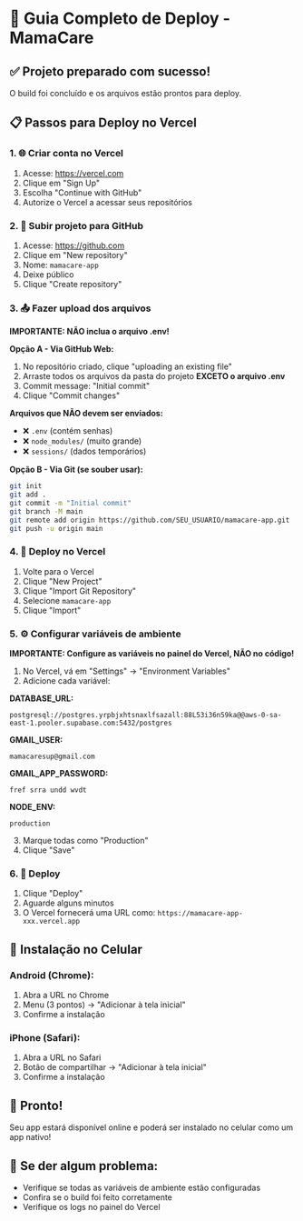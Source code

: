 # 🚀 Guia Completo de Deploy - MamaCare

## ✅ Projeto preparado com sucesso!

O build foi concluído e os arquivos estão prontos para deploy.

## 📋 Passos para Deploy no Vercel

### 1. 🌐 Criar conta no Vercel
1. Acesse: https://vercel.com
2. Clique em "Sign Up"
3. Escolha "Continue with GitHub"
4. Autorize o Vercel a acessar seus repositórios

### 2. 📁 Subir projeto para GitHub
1. Acesse: https://github.com
2. Clique em "New repository"
3. Nome: `mamacare-app`
4. Deixe público
5. Clique "Create repository"

### 3. 📤 Fazer upload dos arquivos
**IMPORTANTE: NÃO inclua o arquivo .env!**

**Opção A - Via GitHub Web:**
1. No repositório criado, clique "uploading an existing file"
2. Arraste todos os arquivos da pasta do projeto **EXCETO o arquivo .env**
3. Commit message: "Initial commit"
4. Clique "Commit changes"

**Arquivos que NÃO devem ser enviados:**
- ❌ `.env` (contém senhas)
- ❌ `node_modules/` (muito grande)
- ❌ `sessions/` (dados temporários)

**Opção B - Via Git (se souber usar):**
```bash
git init
git add .
git commit -m "Initial commit"
git branch -M main
git remote add origin https://github.com/SEU_USUARIO/mamacare-app.git
git push -u origin main
```

### 4. 🚀 Deploy no Vercel
1. Volte para o Vercel
2. Clique "New Project"
3. Clique "Import Git Repository"
4. Selecione `mamacare-app`
5. Clique "Import"

### 5. ⚙️ Configurar variáveis de ambiente
**IMPORTANTE: Configure as variáveis no painel do Vercel, NÃO no código!**

1. No Vercel, vá em "Settings" → "Environment Variables"
2. Adicione cada variável:

**DATABASE_URL:**
```
postgresql://postgres.yrpbjxhtsnaxlfsazall:88L53i36n59ka@@aws-0-sa-east-1.pooler.supabase.com:5432/postgres
```

**GMAIL_USER:**
```
mamacaresup@gmail.com
```

**GMAIL_APP_PASSWORD:**
```
fref srra undd wvdt
```

**NODE_ENV:**
```
production
```

3. Marque todas como "Production"
4. Clique "Save"

### 6. 🎯 Deploy
1. Clique "Deploy"
2. Aguarde alguns minutos
3. O Vercel fornecerá uma URL como: `https://mamacare-app-xxx.vercel.app`

## 📱 Instalação no Celular

### Android (Chrome):
1. Abra a URL no Chrome
2. Menu (3 pontos) → "Adicionar à tela inicial"
3. Confirme a instalação

### iPhone (Safari):
1. Abra a URL no Safari
2. Botão de compartilhar → "Adicionar à tela inicial"
3. Confirme a instalação

## 🎉 Pronto!
Seu app estará disponível online e poderá ser instalado no celular como um app nativo!

## 🔧 Se der algum problema:
- Verifique se todas as variáveis de ambiente estão configuradas
- Confira se o build foi feito corretamente
- Verifique os logs no painel do Vercel
